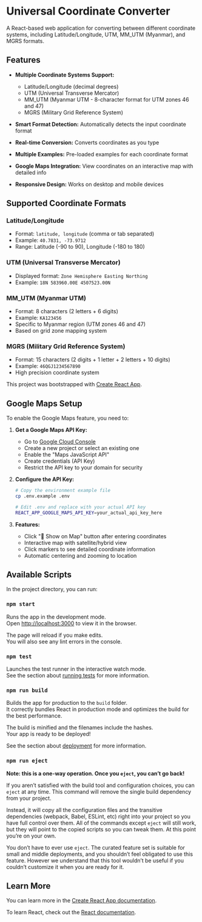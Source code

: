 # Universal Coordinate Converter

A React-based web application for converting between different coordinate systems, including Latitude/Longitude, UTM, MM_UTM (Myanmar), and MGRS formats.

## Features

- **Multiple Coordinate Systems Support:**
  - Latitude/Longitude (decimal degrees)
  - UTM (Universal Transverse Mercator)
  - MM_UTM (Myanmar UTM - 8-character format for UTM zones 46 and 47)
  - MGRS (Military Grid Reference System)

- **Smart Format Detection:** Automatically detects the input coordinate format
- **Real-time Conversion:** Converts coordinates as you type
- **Multiple Examples:** Pre-loaded examples for each coordinate format
- **Google Maps Integration:** View coordinates on an interactive map with detailed info
- **Responsive Design:** Works on desktop and mobile devices

## Supported Coordinate Formats

### Latitude/Longitude
- Format: `latitude, longitude` (comma or tab separated)
- Example: `40.7831, -73.9712`
- Range: Latitude (-90 to 90), Longitude (-180 to 180)

### UTM (Universal Transverse Mercator)
- Displayed format: `Zone Hemisphere Easting Northing`
- Example: `18N 583960.00E 4507523.00N`

### MM_UTM (Myanmar UTM)
- Format: 8 characters (2 letters + 6 digits)
- Example: `KA123456`
- Specific to Myanmar region (UTM zones 46 and 47)
- Based on grid zone mapping system

### MGRS (Military Grid Reference System)
- Format: 15 characters (2 digits + 1 letter + 2 letters + 10 digits)
- Example: `46QGJ1234567890`
- High precision coordinate system

This project was bootstrapped with [Create React App](https://github.com/facebook/create-react-app).

## Google Maps Setup

To enable the Google Maps feature, you need to:

1. **Get a Google Maps API Key:**
   - Go to [Google Cloud Console](https://console.cloud.google.com/)
   - Create a new project or select an existing one
   - Enable the "Maps JavaScript API"
   - Create credentials (API Key)
   - Restrict the API key to your domain for security

2. **Configure the API Key:**
   ```bash
   # Copy the environment example file
   cp .env.example .env
   
   # Edit .env and replace with your actual API key
   REACT_APP_GOOGLE_MAPS_API_KEY=your_actual_api_key_here
   ```

3. **Features:**
   - Click "📍 Show on Map" button after entering coordinates
   - Interactive map with satellite/hybrid view
   - Click markers to see detailed coordinate information
   - Automatic centering and zooming to location

## Available Scripts

In the project directory, you can run:

### `npm start`

Runs the app in the development mode.\
Open [http://localhost:3000](http://localhost:3000) to view it in the browser.

The page will reload if you make edits.\
You will also see any lint errors in the console.

### `npm test`

Launches the test runner in the interactive watch mode.\
See the section about [running tests](https://facebook.github.io/create-react-app/docs/running-tests) for more information.

### `npm run build`

Builds the app for production to the `build` folder.\
It correctly bundles React in production mode and optimizes the build for the best performance.

The build is minified and the filenames include the hashes.\
Your app is ready to be deployed!

See the section about [deployment](https://facebook.github.io/create-react-app/docs/deployment) for more information.

### `npm run eject`

**Note: this is a one-way operation. Once you `eject`, you can’t go back!**

If you aren’t satisfied with the build tool and configuration choices, you can `eject` at any time. This command will remove the single build dependency from your project.

Instead, it will copy all the configuration files and the transitive dependencies (webpack, Babel, ESLint, etc) right into your project so you have full control over them. All of the commands except `eject` will still work, but they will point to the copied scripts so you can tweak them. At this point you’re on your own.

You don’t have to ever use `eject`. The curated feature set is suitable for small and middle deployments, and you shouldn’t feel obligated to use this feature. However we understand that this tool wouldn’t be useful if you couldn’t customize it when you are ready for it.

## Learn More

You can learn more in the [Create React App documentation](https://facebook.github.io/create-react-app/docs/getting-started).

To learn React, check out the [React documentation](https://reactjs.org/).
